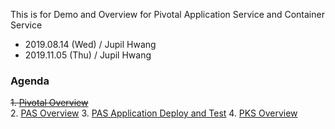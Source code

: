 This is for Demo and Overview for Pivotal Application Service and Container Service

- 2019.08.14 (Wed) / Jupil Hwang
- 2019.11.05 (Thu) / Jupil Hwang

### Agenda
<del>1. [Pivotal Overview](docs/1.pivotal_overview.md)</del>\
2. [PAS Overview](docs/2.pas_overview.md)
3. [PAS Application Deploy and Test](docs/3.pas_workshop.md)
4. [PKS Overview](docs/4.pks_overview.md)

